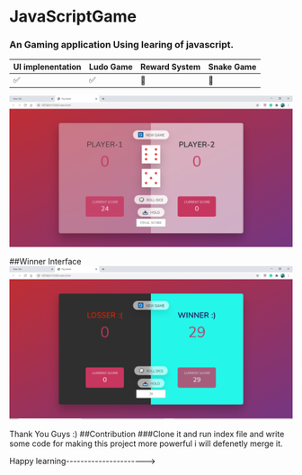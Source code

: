 # JavaScriptGame




### An Gaming application Using learing of javascript.


UI implenentation | Ludo Game| Reward System | Snake Game
:------------ | :-------------| :-------------| :-------------
:white_check_mark: | :white_check_mark:  | :dart: | :dart:



<img src="imges/git0.PNG">

##Winner Interface
<img src="imges/git1.PNG">




Thank You Guys :)
##Contribution 
###Clone it and run index file and write some code for making this project more powerful i will defenetly merge it.

Happy learning---------------------->

